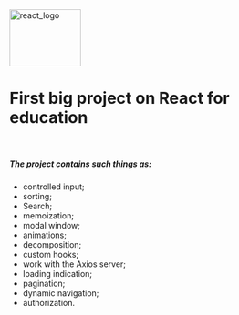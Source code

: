<img src="https://upload.wikimedia.org/wikipedia/commons/thumb/a/a7/React-icon.svg/2300px-React-icon.svg.png" width="125px" height="100px" alt="react_logo">
<h1>First big project on React for education</h1>
<br>
<h5>The project contains such things as:</h5>
<ul>
    <li>controlled input;</li>
    <li>sorting;</li>
    <li>Search;</li>
    <li>memoization;</li>
    <li>modal window;</li>
    <li>animations;</li>
    <li>decomposition;</li>
    <li>custom hooks;</li>
    <li>work with the Axios server;</li>
    <li>loading indication;</li>
    <li>pagination;</li>
    <li>dynamic navigation;</li>
    <li>authorization.</li>
</ul>